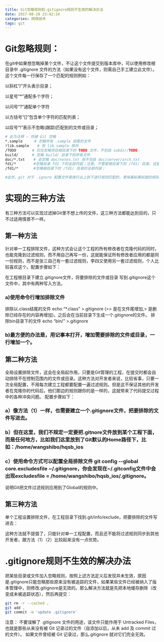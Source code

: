 ```yaml
---
title: Git忽略规则和.gitignore规则不生效的解决办法
date: 2017-08-20 23:42:24
categories: 网络技术
tags: git
---
```


# Git忽略规则：

在git中如果想忽略掉某个文件，不让这个文件提交到版本库中，可以使用修改根目录中 .gitignore 文件的方法（如果没有这个文件，则需自己手工建立此文件）。这个文件每一行保存了一个匹配的规则例如：

以斜杠“/”开头表示目录；

以星号“*”通配多个字符；

以问号“?”通配单个字符

以方括号“[]”包含单个字符的匹配列表；

以叹号“!”表示不忽略(跟踪)匹配到的文件或目录；

```bash
# 此为注释 – 将被 Git 忽略
*.sample 　　 # 忽略所有 .sample 结尾的文件
!lib.sample 　 # 但 lib.sample 除外
/TODO 　　   # 仅仅忽略项目根目录下的 TODO 文件，不包括 subdir/TODO
build/ 　　  # 忽略 build/ 目录下的所有文件
doc/*.txt    # 会忽略 doc/notes.txt 但不包括 doc/server/arch.txt
fd1/*        #忽略目录 fd1 下的全部内容；注意，不管是根目录下的 /fd1/ 目录，还是某个子目录 /child/fd1/ 目录，都会被忽略；
/fd1/*       #忽略根目录下的 /fd1/ 目录的全部内容；

#此外，git 对于 .ignore 配置文件是按行从上到下进行规则匹配的，意味着如果前面的规则匹配的范围更大，则后面的规则将不会生效；
```

# 实现的三种方法

有三种方法可以实现过滤掉Git里不想上传的文件，这三种方法都能达到目的，只不过适用情景不一样。

## 第一种方法

针对单一工程排除文件，这种方式会让这个工程的所有修改者在克隆代码的同时，也能克隆到过滤规则，而不用自己再写一份，这就能保证所有修改者应用的都是同一份规则，而不是张三自己有一套过滤规则，李四又使用另一套过滤规则，个人比较喜欢这个。配置步骤如下：

在工程根目录下建立.gitignore文件，将要排除的文件或目录 写到.gitignore这个文件中，其中有两种写入方法。

### a)使用命令行增加排除文件 

排除以.class结尾的文件 echo “*.class” >.gitignore (>> 是在文件尾增加,> 是删除已经存在的内容再增加)，之后会在当前目录下生成一个.gitignore的文件。
排除bin目录下的文件 echo “bin/” >.gitignore

### b)最方便的办法是，用记事本打开，增加需要排除的文件或目录，一行增加一个。

## 第二种方法

全局设置排除文件，这会在全局起作用，只要是Git管理的工程，在提交时都会自动排除不在控制范围内的文件或目录。这种方法对开发者来说，比较省事，只要一次全局配置，不用每次建立工程都要配置一遍过滤规则。但是这不保证其他的开发者在克隆你的代码后，他们那边的规则跟你的是一样的，这就带来了代码提交过程中的各种冲突问题。
配置步骤如下：

### a）像方法（1）一样，也需要建立一个.gitignore文件，把要排除的文件写进去。

### b）但在这里，我们不规定一定要把.gitnore文件放到某个工程下面，而是任何地方，比如我们这里放到了Git默认的Home路径下，比如：/home/wangshibo/hqsb_ios

### c）使用命令方式可以配置全局排除文件 git config --global core.excludesfile ~/.gitignore，你会发现在~/.gitconfig文件中会出现excludesfile = /home/wangshibo/hqsb_ios/.gitignore。

说明Git把文件过滤规则应用到了Global的规则中。

## 第三种方法

单个工程设置排除文件，在工程目录下找到.git/info/exclude，把要排除的文件写进去：

这种方法就不提倡了，只能针对单一工程配置，而且还不能将过滤规则同步到其他开发者，跟方法（1）（2）比较起来没有一点优势。

# .gitignore规则不生效的解决办法

把某些目录或文件加入忽略规则，按照上述方法定义后发现并未生效，原因是.gitignore只能忽略那些原来没有被追踪的文件，如果某些文件已经被纳入了版本管理中，则修改.gitignore是无效的。那么解决方法就是先把本地缓存删除（改变成未被追踪状态），然后再提交：

```bash
git rm -r --cached .
git add .
git commit -m 'update .gitignore'
```

注意：
不要误解了 .gitignore 文件的用途，该文件只能作用于 Untracked Files，也就是那些从来没有被 Git 记录过的文件（自添加以后，从未 add 及 commit 过的文件）。
如果文件曾经被 Git 记录过，那么.gitignore 就对它们完全无效。
